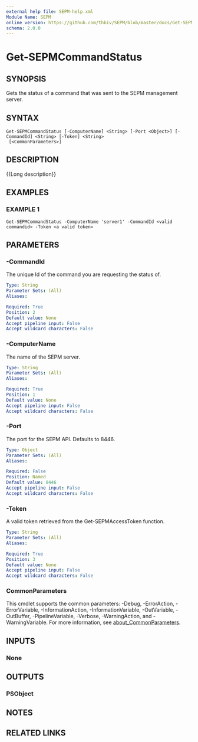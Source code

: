 ```yaml
---
external help file: SEPM-help.xml
Module Name: SEPM
online version: https://github.com/thbiv/SEPM/blob/master/docs/Get-SEPMCommandStatus.md
schema: 2.0.0
---
```


# Get-SEPMCommandStatus

## SYNOPSIS
Gets the status of a command that was sent to the SEPM management server.

## SYNTAX

```
Get-SEPMCommandStatus [-ComputerName] <String> [-Port <Object>] [-CommandId] <String> [-Token] <String>
 [<CommonParameters>]
```

## DESCRIPTION
{{Long description}}

## EXAMPLES

### EXAMPLE 1
```
Get-SEPMCommandStatus -ComputerName 'server1' -CommandId <valid commandid> -Token <a valid token>
```

## PARAMETERS

### -CommandId
The unique Id of the command you are requesting the status of.

```yaml
Type: String
Parameter Sets: (All)
Aliases:

Required: True
Position: 2
Default value: None
Accept pipeline input: False
Accept wildcard characters: False
```

### -ComputerName
The name of the SEPM server.

```yaml
Type: String
Parameter Sets: (All)
Aliases:

Required: True
Position: 1
Default value: None
Accept pipeline input: False
Accept wildcard characters: False
```

### -Port
The port for the SEPM API.
Defaults to 8446.

```yaml
Type: Object
Parameter Sets: (All)
Aliases:

Required: False
Position: Named
Default value: 8446
Accept pipeline input: False
Accept wildcard characters: False
```

### -Token
A valid token retrieved from the Get-SEPMAccessToken function.

```yaml
Type: String
Parameter Sets: (All)
Aliases:

Required: True
Position: 3
Default value: None
Accept pipeline input: False
Accept wildcard characters: False
```

### CommonParameters
This cmdlet supports the common parameters: -Debug, -ErrorAction, -ErrorVariable, -InformationAction, -InformationVariable, -OutVariable, -OutBuffer, -PipelineVariable, -Verbose, -WarningAction, and -WarningVariable. For more information, see [about_CommonParameters](http://go.microsoft.com/fwlink/?LinkID=113216).

## INPUTS

### None
## OUTPUTS

### PSObject
## NOTES

## RELATED LINKS
